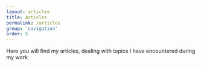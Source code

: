 ```yaml
---
layout: articles
title: Articles
permalink: /articles
group: 'navigation'
order: 5
---
```


Here you will find my articles, dealing with topics I have encountered during my work. 
